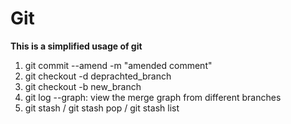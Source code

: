 # Git
**This is a simplified usage of git**

1. git commit --amend -m "amended comment"
2. git checkout -d deprachted_branch
3. git checkout -b new_branch
4. git log --graph: view the merge graph from different branches
5. git stash / git stash pop / git stash list

